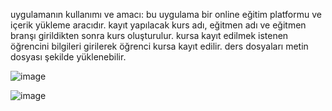 uygulamanın kullanımı ve amacı: bu uygulama bir online eğitim platformu ve içerik yükleme aracıdır. kayıt yapılacak kurs adı, eğitmen adı ve eğitmen branşı girildikten sonra kurs oluşturulur. kursa kayıt edilmek istenen öğrencini bilgileri girilerek öğrenci kursa kayıt edilir. ders dosyaları metin dosyası şekilde yüklenebilir.



![image](https://github.com/alican133/Online-Egitim-Platform-Sistemi/assets/169036709/051ed024-6a5d-4dc6-9839-704b006c51c1)



![image](https://github.com/alican133/Online-Egitim-Platform-Sistemi/assets/169036709/8a12421b-d0a8-4aa0-a023-3ddef858c259)





